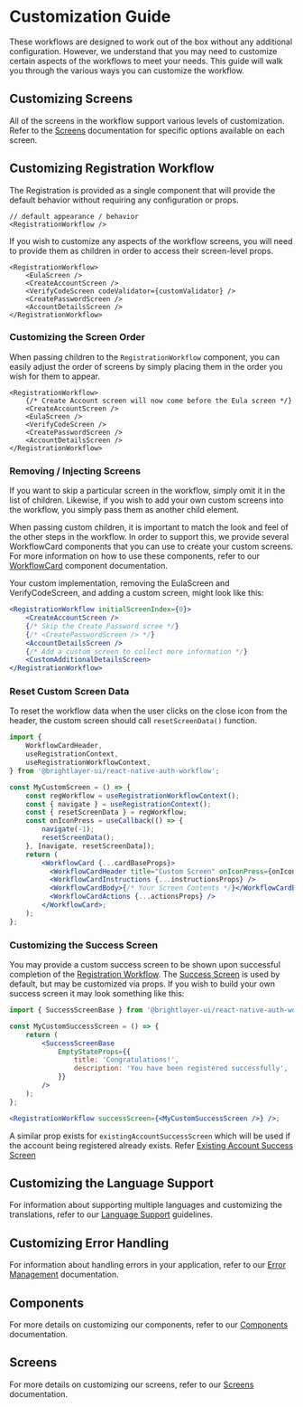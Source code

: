 # Customization Guide

These workflows are designed to work out of the box without any additional configuration. However, we understand that you may need to customize certain aspects of the workflows to meet your needs. This guide will walk you through the various ways you can customize the workflow.

## Customizing Screens

All of the screens in the workflow support various levels of customization. Refer to the [Screens](./screens/README.md) documentation for specific options available on each screen.

## Customizing Registration Workflow

The Registration is provided as a single component that will provide the default behavior without requiring any configuration or props.

```tsx
// default appearance / behavior
<RegistrationWorkflow />
```

If you wish to customize any aspects of the workflow screens, you will need to provide them as children in order to access their screen-level props.

```tsx
<RegistrationWorkflow>
    <EulaScreen />
    <CreateAccountScreen />
    <VerifyCodeScreen codeValidator={customValidator} />
    <CreatePasswordScreen />
    <AccountDetailsScreen />
</RegistrationWorkflow>
```

### Customizing the Screen Order

When passing children to the `RegistrationWorkflow` component, you can easily adjust the order of screens by simply placing them in the order you wish for them to appear.

```tsx
<RegistrationWorkflow>
    {/* Create Account screen will now come before the Eula screen */}
    <CreateAccountScreen />
    <EulaScreen />
    <VerifyCodeScreen />
    <CreatePasswordScreen />
    <AccountDetailsScreen />
</RegistrationWorkflow>
```

### Removing / Injecting Screens

If you want to skip a particular screen in the workflow, simply omit it in the list of children. Likewise, if you wish to add your own custom screens into the workflow, you simply pass them as another child element.

When passing custom children, it is important to match the look and feel of the other steps in the workflow. In order to support this, we provide several WorkflowCard components that you can use to create your custom screens. For more information on how to use these components, refer to our [WorkflowCard](./components/workflow-card.md) component documentation.

Your custom implementation, removing the EulaScreen and VerifyCodeScreen, and adding a custom screen, might look like this:

```jsx
<RegistrationWorkflow initialScreenIndex={0}>
    <CreateAccountScreen />
    {/* Skip the Create Password scree */}
    {/* <CreatePasswordScreen /> */}
    <AccountDetailsScreen />
    {/* Add a custom screen to collect more information */}
    <CustomAdditionalDetailsScreen>
</RegistrationWorkflow>
```

### Reset Custom Screen Data

To reset the workflow data when the user clicks on the close icon from the header, the custom screen should call `resetScreenData()` function.

```jsx
import {
    WorkflowCardHeader,
    useRegistrationContext,
    useRegistrationWorkflowContext,
} from '@brightlayer-ui/react-native-auth-workflow';

const MyCustomScreen = () => {
    const regWorkflow = useRegistrationWorkflowContext();
    const { navigate } = useRegistrationContext();
    const { resetScreenData } = regWorkflow;
    const onIconPress = useCallback(() => {
        navigate(-1);
        resetScreenData();
    }, [navigate, resetScreenData]);
    return (
        <WorkflowCard {...cardBaseProps}>
          <WorkflowCardHeader title="Custom Screen" onIconPress={onIconPress} icon={{ name: 'arrow-back' }} />
          <WorkflowCardInstructions {...instructionsProps} />
          <WorkflowCardBody>{/* Your Screen Contents */}</WorkflowCardBody>
          <WorkflowCardActions {...actionsProps} />
        </WorkflowCard>;
    );
};
```

### Customizing the Success Screen

You may provide a custom success screen to be shown upon successful completion of the [Registration Workflow](./components/registration-workflow.md). The [Success Screen](./screens/success.md) is used by default, but may be customized via props. If you wish to build your own success screen it may look something like this:

```jsx
import { SuccessScreenBase } from '@brightlayer-ui/react-native-auth-workflow';

const MyCustomSuccessScreen = () => {
    return (
        <SuccessScreenBase
            EmptyStateProps={{
                title: 'Congratulations!',
                description: 'You have been registered successfully',
            }}
        />
    );
};

<RegistrationWorkflow successScreen={<MyCustomSuccessScreen />} />;
```

A similar prop exists for `existingAccountSuccessScreen` which will be used if the account being registered already exists. Refer [Existing Account Success Screen](./screens/existing-account-success.md)

## Customizing the Language Support

For information about supporting multiple languages and customizing the translations, refer to our [Language Support](./language-support.md) guidelines.

## Customizing Error Handling

For information about handling errors in your application, refer to our [Error Management](./error-management.md) documentation.

## Components

For more details on customizing our components, refer to our [Components](./components/README.md) documentation.

## Screens

For more details on customizing our screens, refer to our [Screens](./screens/README.md) documentation.
